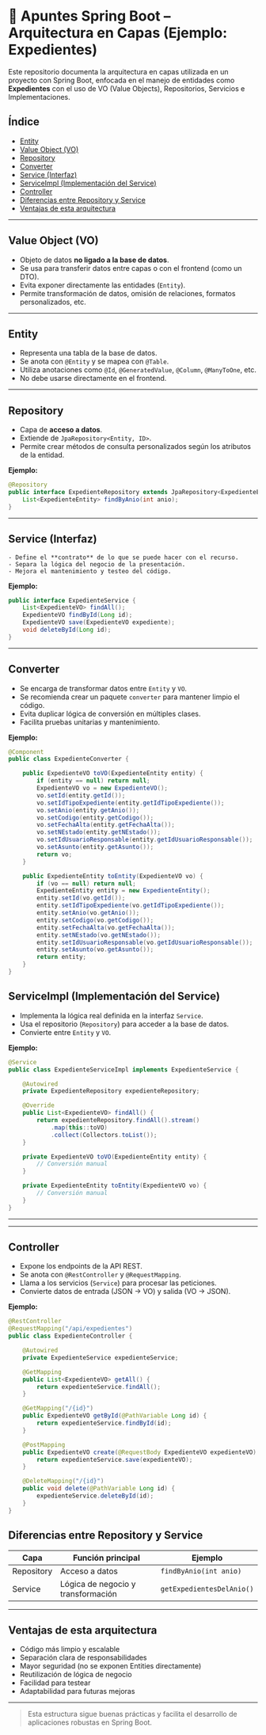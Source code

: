 # 🧾 Apuntes Spring Boot – Arquitectura en Capas (Ejemplo: Expedientes)

Este repositorio documenta la arquitectura en capas utilizada en un proyecto con Spring Boot, enfocada en el manejo de entidades como **Expedientes** con el uso de VO (Value Objects), Repositorios, Servicios e Implementaciones.

## Índice

- [Entity](#entity)
- [Value Object (VO)](#value-object-vo)
- [Repository](#repository)
- [Converter](#converter)
- [Service (Interfaz)](#service-interfaz)
- [ServiceImpl (Implementación del Service)](#serviceimpl-implementación-del-service)
- [Controller](#controller)
- [Diferencias entre Repository y Service](#diferencias-entre-repository-y-service)
- [Ventajas de esta arquitectura](#ventajas-de-esta-arquitectura)

---


## Value Object (VO)

- Objeto de datos **no ligado a la base de datos**.
- Se usa para transferir datos entre capas o con el frontend (como un DTO).
- Evita exponer directamente las entidades (`Entity`).
- Permite transformación de datos, omisión de relaciones, formatos personalizados, etc.

---


## Entity

- Representa una tabla de la base de datos.
- Se anota con `@Entity` y se mapea con `@Table`.
- Utiliza anotaciones como `@Id`, `@GeneratedValue`, `@Column`, `@ManyToOne`, etc.
- No debe usarse directamente en el frontend.


---


## Repository

- Capa de **acceso a datos**.
- Extiende de `JpaRepository<Entity, ID>`.
- Permite crear métodos de consulta personalizados según los atributos de la entidad.

**Ejemplo:**

```java
@Repository
public interface ExpedienteRepository extends JpaRepository<ExpedienteEntity, Long> {
    List<ExpedienteEntity> findByAnio(int anio);
}
```

---

## Service (Interfaz)

    - Define el **contrato** de lo que se puede hacer con el recurso.
    - Separa la lógica del negocio de la presentación.
    - Mejora el mantenimiento y testeo del código.

**Ejemplo:**

```java
public interface ExpedienteService {
    List<ExpedienteVO> findAll();
    ExpedienteVO findById(Long id);
    ExpedienteVO save(ExpedienteVO expediente);
    void deleteById(Long id);
}
```


---

## Converter

- Se encarga de transformar datos entre `Entity` y `VO`.
- Se recomienda crear un paquete `converter` para mantener limpio el código.
- Evita duplicar lógica de conversión en múltiples clases.
- Facilita pruebas unitarias y mantenimiento.

**Ejemplo:**

```java
@Component
public class ExpedienteConverter {

    public ExpedienteVO toVO(ExpedienteEntity entity) {
        if (entity == null) return null;
        ExpedienteVO vo = new ExpedienteVO();
        vo.setId(entity.getId());
        vo.setIdTipoExpediente(entity.getIdTipoExpediente());
        vo.setAnio(entity.getAnio());
        vo.setCodigo(entity.getCodigo());
        vo.setFechaAlta(entity.getFechaAlta());
        vo.setNEstado(entity.getNEstado());
        vo.setIdUsuarioResponsable(entity.getIdUsuarioResponsable());
        vo.setAsunto(entity.getAsunto());
        return vo;
    }

    public ExpedienteEntity toEntity(ExpedienteVO vo) {
        if (vo == null) return null;
        ExpedienteEntity entity = new ExpedienteEntity();
        entity.setId(vo.getId());
        entity.setIdTipoExpediente(vo.getIdTipoExpediente());
        entity.setAnio(vo.getAnio());
        entity.setCodigo(vo.getCodigo());
        entity.setFechaAlta(vo.getFechaAlta());
        entity.setNEstado(vo.getNEstado());
        entity.setIdUsuarioResponsable(vo.getIdUsuarioResponsable());
        entity.setAsunto(vo.getAsunto());
        return entity;
    }
}
```


## ServiceImpl (Implementación del Service)

- Implementa la lógica real definida en la interfaz `Service`.
- Usa el repositorio (`Repository`) para acceder a la base de datos.
- Convierte entre `Entity` y `VO`.

**Ejemplo:**

```java
@Service
public class ExpedienteServiceImpl implements ExpedienteService {

    @Autowired
    private ExpedienteRepository expedienteRepository;

    @Override
    public List<ExpedienteVO> findAll() {
        return expedienteRepository.findAll().stream()
            .map(this::toVO)
            .collect(Collectors.toList());
    }

    private ExpedienteVO toVO(ExpedienteEntity entity) {
        // Conversión manual
    }

    private ExpedienteEntity toEntity(ExpedienteVO vo) {
        // Conversión manual
    }
}
```

---


---

## Controller

- Expone los endpoints de la API REST.
- Se anota con `@RestController` y `@RequestMapping`.
- Llama a los servicios (`Service`) para procesar las peticiones.
- Convierte datos de entrada (JSON → VO) y salida (VO → JSON).

**Ejemplo:**

```java
@RestController
@RequestMapping("/api/expedientes")
public class ExpedienteController {

    @Autowired
    private ExpedienteService expedienteService;

    @GetMapping
    public List<ExpedienteVO> getAll() {
        return expedienteService.findAll();
    }

    @GetMapping("/{id}")
    public ExpedienteVO getById(@PathVariable Long id) {
        return expedienteService.findById(id);
    }

    @PostMapping
    public ExpedienteVO create(@RequestBody ExpedienteVO expedienteVO) {
        return expedienteService.save(expedienteVO);
    }

    @DeleteMapping("/{id}")
    public void delete(@PathVariable Long id) {
        expedienteService.deleteById(id);
    }
}
```


## Diferencias entre Repository y Service

| Capa         | Función principal                     | Ejemplo                            |
|--------------|----------------------------------------|------------------------------------|
| Repository   | Acceso a datos                        | `findByAnio(int anio)`             |
| Service      | Lógica de negocio y transformación    | `getExpedientesDelAnio()`          |

---

## Ventajas de esta arquitectura

- Código más limpio y escalable
- Separación clara de responsabilidades
- Mayor seguridad (no se exponen Entities directamente)
- Reutilización de lógica de negocio
- Facilidad para testear
- Adaptabilidad para futuras mejoras

---

> Esta estructura sigue buenas prácticas y facilita el desarrollo de aplicaciones robustas en Spring Boot.
